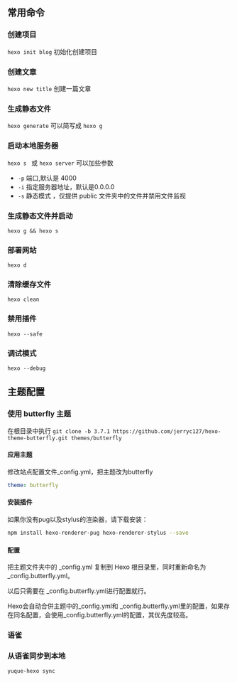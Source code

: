 ## 常用命令
### 创建项目
`hexo init blog` 初始化创建项目
### 创建文章
`hexo new title` 创建一篇文章
### 生成静态文件
`hexo generate` 可以简写成 `hexo g`
### 启动本地服务器
`hexo s ` 或 `hexo server`
可以加些参数
- `-p` 端口,默认是 4000
- `-i` 指定服务器地址，默认是0.0.0.0
- `-s` 静态模式 ，仅提供 public 文件夹中的文件并禁用文件监视
### 生成静态文件并启动
`hexo g && hexo s`
### 部署网站
`hexo d`
### 清除缓存文件
`hexo clean`
### 禁用插件
`hexo --safe`
### 调试模式
`hexo --debug`

## 主题配置
### 使用 butterfly 主题
在根目录中执行
`git clone -b 3.7.1 https://github.com/jerryc127/hexo-theme-butterfly.git themes/butterfly`
#### 应用主题
修改站点配置文件_config.yml，把主题改为butterfly
```yml
theme: butterfly
```
#### 安装插件
如果你没有pug以及stylus的渲染器，请下载安装：
```bash
npm install hexo-renderer-pug hexo-renderer-stylus --save
```

#### 配置
把主题文件夹中的 _config.yml 复制到 Hexo 根目录里，同时重新命名为 _config.butterfly.yml。

以后只需要在 _config.butterfly.yml进行配置就行。

Hexo会自动合併主题中的_config.yml和 _config.butterfly.yml里的配置，如果存在同名配置，会使用_config.butterfly.yml的配置，其优先度较高。

### 语雀
### 从语雀同步到本地
` yuque-hexo sync `